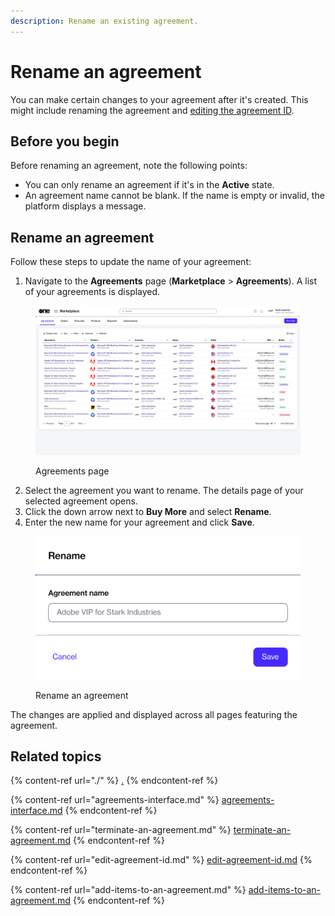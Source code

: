 ```yaml
---
description: Rename an existing agreement.
---
```


# Rename an agreement

You can make certain changes to your agreement after it's created. This might include renaming the agreement and [editing the agreement ID](edit-agreement-id.md).

## Before you begin <a href="#before-you-begin" id="before-you-begin"></a>

Before renaming an agreement, note the following points:

* You can only rename an agreement if it's in the **Active** state.
* An agreement name cannot be blank. If the name is empty or invalid, the platform displays a message.

## Rename an agreement

Follow these steps to update the name of your agreement:

1. Navigate to the **Agreements** page (**Marketplace** > **Agreements**). A list of your agreements is displayed.

<figure><img src="../../../.gitbook/assets/image (357).png" alt=""><figcaption><p>Agreements page</p></figcaption></figure>

2. Select the agreement you want to rename. The details page of your selected agreement opens.
3. Click the down arrow next to **Buy More** and select **Rename**.
4. Enter the new name for your agreement and click **Save**.&#x20;

<figure><img src="../../../.gitbook/assets/image (358).png" alt="" width="563"><figcaption><p>Rename an agreement</p></figcaption></figure>

The changes are applied and displayed across all pages featuring the agreement.

## Related topics

{% content-ref url="./" %}
[.](./)
{% endcontent-ref %}

{% content-ref url="agreements-interface.md" %}
[agreements-interface.md](agreements-interface.md)
{% endcontent-ref %}

{% content-ref url="terminate-an-agreement.md" %}
[terminate-an-agreement.md](terminate-an-agreement.md)
{% endcontent-ref %}

{% content-ref url="edit-agreement-id.md" %}
[edit-agreement-id.md](edit-agreement-id.md)
{% endcontent-ref %}

{% content-ref url="add-items-to-an-agreement.md" %}
[add-items-to-an-agreement.md](add-items-to-an-agreement.md)
{% endcontent-ref %}

